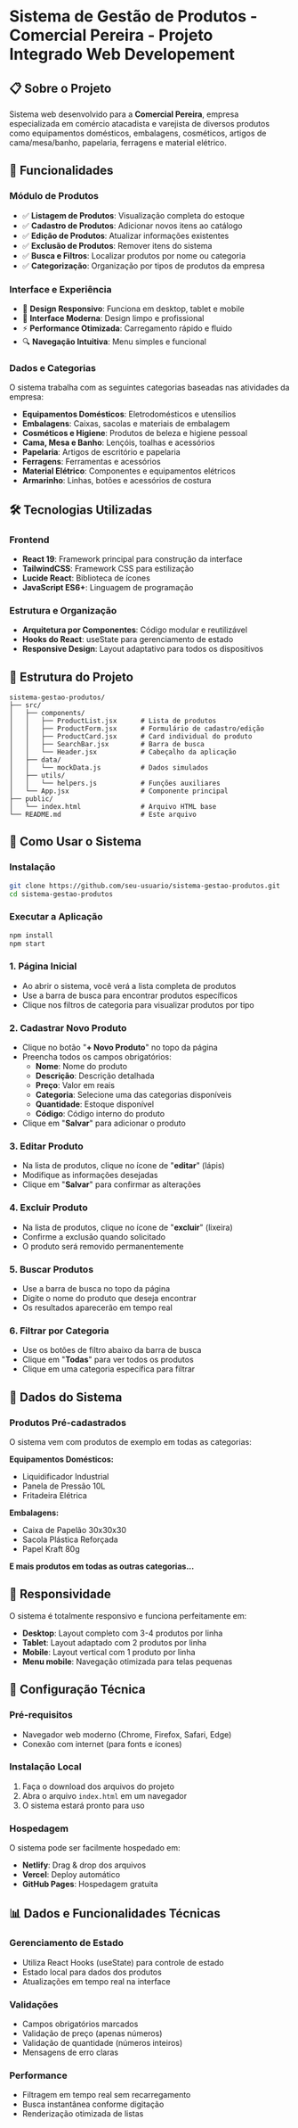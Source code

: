 # Sistema de Gestão de Produtos - Comercial Pereira - Projeto Integrado Web Developement

## 📋 Sobre o Projeto

Sistema web desenvolvido para a **Comercial Pereira**, empresa especializada em comércio atacadista e varejista de diversos produtos como equipamentos domésticos, embalagens, cosméticos, artigos de cama/mesa/banho, papelaria, ferragens e material elétrico.

## 🎯 Funcionalidades

### Módulo de Produtos
- ✅ **Listagem de Produtos**: Visualização completa do estoque
- ✅ **Cadastro de Produtos**: Adicionar novos itens ao catálogo
- ✅ **Edição de Produtos**: Atualizar informações existentes
- ✅ **Exclusão de Produtos**: Remover itens do sistema
- ✅ **Busca e Filtros**: Localizar produtos por nome ou categoria
- ✅ **Categorização**: Organização por tipos de produtos da empresa

### Interface e Experiência
- 📱 **Design Responsivo**: Funciona em desktop, tablet e mobile
- 🎨 **Interface Moderna**: Design limpo e profissional
- ⚡ **Performance Otimizada**: Carregamento rápido e fluido
- 🔍 **Navegação Intuitiva**: Menu simples e funcional

### Dados e Categorias
O sistema trabalha com as seguintes categorias baseadas nas atividades da empresa:
- **Equipamentos Domésticos**: Eletrodomésticos e utensílios
- **Embalagens**: Caixas, sacolas e materiais de embalagem
- **Cosméticos e Higiene**: Produtos de beleza e higiene pessoal
- **Cama, Mesa e Banho**: Lençóis, toalhas e acessórios
- **Papelaria**: Artigos de escritório e papelaria
- **Ferragens**: Ferramentas e acessórios
- **Material Elétrico**: Componentes e equipamentos elétricos
- **Armarinho**: Linhas, botões e acessórios de costura

## 🛠️ Tecnologias Utilizadas

### Frontend
- **React 19**: Framework principal para construção da interface
- **TailwindCSS**: Framework CSS para estilização
- **Lucide React**: Biblioteca de ícones
- **JavaScript ES6+**: Linguagem de programação

### Estrutura e Organização
- **Arquitetura por Componentes**: Código modular e reutilizável
- **Hooks do React**: useState para gerenciamento de estado
- **Responsive Design**: Layout adaptativo para todos os dispositivos

## 📁 Estrutura do Projeto

```
sistema-gestao-produtos/
├── src/
│   ├── components/
│   │   ├── ProductList.jsx      # Lista de produtos
│   │   ├── ProductForm.jsx      # Formulário de cadastro/edição
│   │   ├── ProductCard.jsx      # Card individual do produto
│   │   ├── SearchBar.jsx        # Barra de busca
│   │   └── Header.jsx           # Cabeçalho da aplicação
│   ├── data/
│   │   └── mockData.js          # Dados simulados
│   ├── utils/
│   │   └── helpers.js           # Funções auxiliares
│   └── App.jsx                  # Componente principal
├── public/
│   └── index.html               # Arquivo HTML base
└── README.md                    # Este arquivo
```

## 🚀 Como Usar o Sistema

### Instalação
```bash
git clone https://github.com/seu-usuario/sistema-gestao-produtos.git
cd sistema-gestao-produtos
```

### Executar a Aplicação
```bash
npm install
npm start
```

### 1. Página Inicial
- Ao abrir o sistema, você verá a lista completa de produtos
- Use a barra de busca para encontrar produtos específicos
- Clique nos filtros de categoria para visualizar produtos por tipo

### 2. Cadastrar Novo Produto
- Clique no botão "**+ Novo Produto**" no topo da página
- Preencha todos os campos obrigatórios:
  - **Nome**: Nome do produto
  - **Descrição**: Descrição detalhada
  - **Preço**: Valor em reais
  - **Categoria**: Selecione uma das categorias disponíveis
  - **Quantidade**: Estoque disponível
  - **Código**: Código interno do produto
- Clique em "**Salvar**" para adicionar o produto

### 3. Editar Produto
- Na lista de produtos, clique no ícone de "**editar**" (lápis)
- Modifique as informações desejadas
- Clique em "**Salvar**" para confirmar as alterações

### 4. Excluir Produto
- Na lista de produtos, clique no ícone de "**excluir**" (lixeira)
- Confirme a exclusão quando solicitado
- O produto será removido permanentemente

### 5. Buscar Produtos
- Use a barra de busca no topo da página
- Digite o nome do produto que deseja encontrar
- Os resultados aparecerão em tempo real

### 6. Filtrar por Categoria
- Use os botões de filtro abaixo da barra de busca
- Clique em "**Todas**" para ver todos os produtos
- Clique em uma categoria específica para filtrar

## 💾 Dados do Sistema

### Produtos Pré-cadastrados
O sistema vem com produtos de exemplo em todas as categorias:

**Equipamentos Domésticos:**
- Liquidificador Industrial
- Panela de Pressão 10L
- Fritadeira Elétrica

**Embalagens:**
- Caixa de Papelão 30x30x30
- Sacola Plástica Reforçada
- Papel Kraft 80g

**E mais produtos em todas as outras categorias...**

## 📱 Responsividade

O sistema é totalmente responsivo e funciona perfeitamente em:
- **Desktop**: Layout completo com 3-4 produtos por linha
- **Tablet**: Layout adaptado com 2 produtos por linha
- **Mobile**: Layout vertical com 1 produto por linha
- **Menu mobile**: Navegação otimizada para telas pequenas

## 🔧 Configuração Técnica

### Pré-requisitos
- Navegador web moderno (Chrome, Firefox, Safari, Edge)
- Conexão com internet (para fonts e ícones)

### Instalação Local
1. Faça o download dos arquivos do projeto
2. Abra o arquivo `index.html` em um navegador
3. O sistema estará pronto para uso

### Hospedagem
O sistema pode ser facilmente hospedado em:
- **Netlify**: Drag & drop dos arquivos
- **Vercel**: Deploy automático
- **GitHub Pages**: Hospedagem gratuita

## 📊 Dados e Funcionalidades Técnicas

### Gerenciamento de Estado
- Utiliza React Hooks (useState) para controle de estado
- Estado local para dados dos produtos
- Atualizações em tempo real na interface

### Validações
- Campos obrigatórios marcados
- Validação de preço (apenas números)
- Validação de quantidade (números inteiros)
- Mensagens de erro claras

### Performance
- Filtragem em tempo real sem recarregamento
- Busca instantânea conforme digitação
- Renderização otimizada de listas




